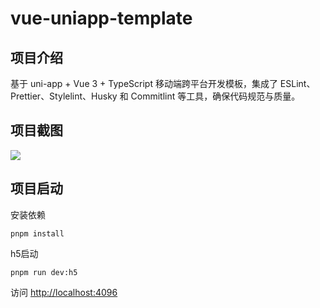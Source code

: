 # vue-uniapp-template

## 项目介绍

基于 uni-app + Vue 3 + TypeScript 移动端跨平台开发模板，集成了 ESLint、Prettier、Stylelint、Husky 和 Commitlint 等工具，确保代码规范与质量。

## 项目截图

![](https://oss.youlai.tech/blog/vue-uniapp-template.jpg)

## 项目启动

安装依赖

```
pnpm install
```

h5启动

```
pnpm run dev:h5
```

访问 [http://localhost:4096](http://localhost:4096)
